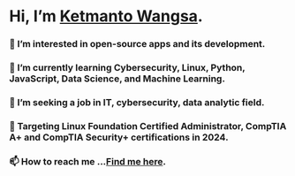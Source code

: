 # Hi, I’m [Ketmanto Wangsa](https://github.com/Kwangsa19).

### 👀 I’m interested in open-source apps and its development.
### 🌱 I’m currently learning Cybersecurity, Linux, Python, JavaScript, Data Science, and Machine Learning.
### 💞️ I’m seeking a job in IT, cybersecurity, data analytic field. 
### 💞️ Targeting Linux Foundation Certified Administrator, CompTIA A+ and CompTIA Security+ certifications in 2024. 
### 📫 How to reach me ...[Find me here](https://kwangsa19.github.io/).


